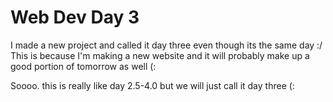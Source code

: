 # Web Dev Day 3

I made a new project and called it day three even though its the same day :/
This is because I'm making a new website and it will probably make up a good portion of tomorrow as well (:

Soooo. this is really like day 2.5-4.0 but we will just call it day three (:
